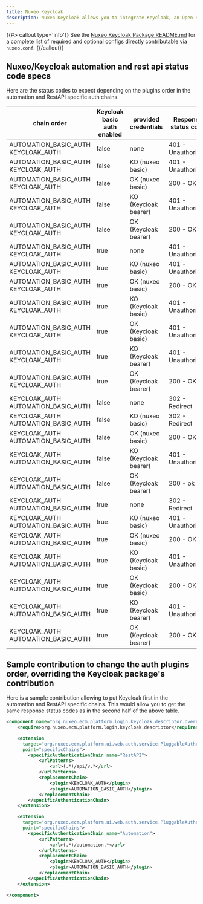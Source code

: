 ```yaml
---
title: Nuxeo Keycloak
description: Nuxeo Keycloak allows you to integrate Keycloak, an Open Source Identity and Access Management solution.
---
```


{{#> callout type='info'}}
See the [Nuxeo Keycloak Package README.md](https://github.com/nuxeo/nuxeo-lts/blob/2021/packages/nuxeo-keycloak-package/README.md) for a complete list of required and optional configs directly contributable via `nuxeo.conf`.
{{/callout}}

## Nuxeo/Keycloak automation and rest api status code specs

Here are the status codes to expect depending on the plugins order in the automation and RestAPI specific auth chains.

<div class="table-scroll">
  <table class="hover">
    <thead>
      <tr>
        <th colspan="1">chain order</th>
        <th colspan="1">Keycloak basic auth enabled</th>
        <th colspan="1">provided credentials</th>
        <th colspan="1">Response status code</th>
      </tr>
    </thead>
    <tbody>
      <!-- NX first, wo/KC basic auth -->
      <tr>
        <td>AUTOMATION_BASIC_AUTH KEYCLOAK_AUTH</td>
        <td>false</td>
        <td>none</td>
        <td>401 - Unauthorized</td>
      </tr>
      <tr>
        <td>AUTOMATION_BASIC_AUTH KEYCLOAK_AUTH</td>
        <td>false</td>
        <td>KO (nuxeo basic)</td>
        <td>401 - Unauthorized</td>
      </tr>
      <tr>
        <td>AUTOMATION_BASIC_AUTH KEYCLOAK_AUTH</td>
        <td>false</td>
        <td>OK (nuxeo basic)</td>
        <td>200 - OK</td>
      </tr>
      <tr>
        <td>AUTOMATION_BASIC_AUTH KEYCLOAK_AUTH</td>
        <td>false</td>
        <td>KO (Keycloak bearer)</td>
        <td>401 - Unauthorized</td>
      </tr>
      <tr>
        <td>AUTOMATION_BASIC_AUTH KEYCLOAK_AUTH</td>
        <td>false</td>
        <td>OK (Keycloak bearer)</td>
        <td>200 - OK</td>
      </tr>
      <!-- NX first, w/KC basic auth -->
      <tr>
        <td>AUTOMATION_BASIC_AUTH KEYCLOAK_AUTH</td>
        <td>true</td>
        <td>none</td>
        <td>401 - Unauthorized</td>
      </tr>
      <tr>
        <td>AUTOMATION_BASIC_AUTH KEYCLOAK_AUTH</td>
        <td>true</td>
        <td>KO (nuxeo basic)</td>
        <td>401 - Unauthorized</td>
      </tr>
      <tr>
        <td>AUTOMATION_BASIC_AUTH KEYCLOAK_AUTH</td>
        <td>true</td>
        <td>OK (nuxeo basic)</td>
        <td>200 - OK</td>
      </tr>
      <tr>
        <td>AUTOMATION_BASIC_AUTH KEYCLOAK_AUTH</td>
        <td>true</td>
        <td>KO (Keycloak basic)</td>
        <td>401 - Unauthorized</td>
      </tr>
      <tr>
        <td>AUTOMATION_BASIC_AUTH KEYCLOAK_AUTH</td>
        <td>true</td>
        <td>OK (Keycloak basic)</td>
        <td>401 - Unauthorized</td>
      </tr>
      <tr>
        <td>AUTOMATION_BASIC_AUTH KEYCLOAK_AUTH</td>
        <td>true</td>
        <td>KO (Keycloak bearer)</td>
        <td>401 - Unauthorized</td>
      </tr>
      <tr>
        <td>AUTOMATION_BASIC_AUTH KEYCLOAK_AUTH</td>
        <td>true</td>
        <td>OK (Keycloak bearer)</td>
        <td>200 - OK</td>
      </tr>
      <!-- KC first, wo/KC basic auth -->
      <tr>
        <td>KEYCLOAK_AUTH AUTOMATION_BASIC_AUTH</td>
        <td>false</td>
        <td>none</td>
        <td>302 - Redirect</td>
      </tr>
      <tr>
        <td>KEYCLOAK_AUTH AUTOMATION_BASIC_AUTH</td>
        <td>false</td>
        <td>KO (nuxeo basic)</td>
        <td>302 - Redirect</td>
      </tr>
      <tr>
        <td>KEYCLOAK_AUTH AUTOMATION_BASIC_AUTH</td>
        <td>false</td>
        <td>OK (nuxeo basic)</td>
        <td>200 - OK</td>
      </tr>
      <tr>
        <td>KEYCLOAK_AUTH AUTOMATION_BASIC_AUTH</td>
        <td>false</td>
        <td>KO (Keycloak bearer)</td>
        <td>401 - Unauthorized</td>
      </tr>
      <tr>
        <td>KEYCLOAK_AUTH AUTOMATION_BASIC_AUTH</td>
        <td>false</td>
        <td>OK (Keycloak bearer)</td>
        <td>200 - ok</td>
      </tr>
      <!-- KC first, w/KC basic auth -->
      <tr>
        <td>KEYCLOAK_AUTH AUTOMATION_BASIC_AUTH</td>
        <td>true</td>
        <td>none</td>
        <td>302 - Redirect</td>
      </tr>
      <tr>
        <td>KEYCLOAK_AUTH AUTOMATION_BASIC_AUTH</td>
        <td>true</td>
        <td>KO (nuxeo basic)</td>
        <td>401 - Unauthorized</td>
      </tr>
      <tr>
        <td>KEYCLOAK_AUTH AUTOMATION_BASIC_AUTH</td>
        <td>true</td>
        <td>OK (nuxeo basic)</td>
        <td>200 - OK</td>
      </tr>
      <tr>
        <td>KEYCLOAK_AUTH AUTOMATION_BASIC_AUTH</td>
        <td>true</td>
        <td>KO (Keycloak basic)</td>
        <td>401 - Unauthorized</td>
      </tr>
      <tr>
        <td>KEYCLOAK_AUTH AUTOMATION_BASIC_AUTH</td>
        <td>true</td>
        <td>OK (Keycloak basic)</td>
        <td>200 - OK</td>
      </tr>
      <tr>
        <td>KEYCLOAK_AUTH AUTOMATION_BASIC_AUTH</td>
        <td>true</td>
        <td>KO (Keycloak bearer)</td>
        <td>401 - Unauthorized</td>
      </tr>
      <tr>
        <td>KEYCLOAK_AUTH AUTOMATION_BASIC_AUTH</td>
        <td>true</td>
        <td>OK (Keycloak bearer)</td>
        <td>200 - OK</td>
      </tr>
    </tbody>
  </table>
</div>

## Sample contribution to change the auth plugins order, overriding the Keycloak package's contribution

Here is a sample contribution allowing to put Keycloak first in the automation and RestAPI specific chains.
This would allow you to get the same response status codes as in the second half of the above table.

```xml
<component name="org.nuxeo.ecm.platform.login.keycloak.descriptor.override">
	<require>org.nuxeo.ecm.platform.login.keycloak.descriptor</require>

	<extension
      target="org.nuxeo.ecm.platform.ui.web.auth.service.PluggableAuthenticationService"
      point="specificChains">
		<specificAuthenticationChain name="RestAPI">
			<urlPatterns>
				<url>(.*)/api/v.*</url>
			</urlPatterns>
			<replacementChain>
				<plugin>KEYCLOAK_AUTH</plugin>
				<plugin>AUTOMATION_BASIC_AUTH</plugin>
			</replacementChain>
		</specificAuthenticationChain>
	</extension>

	<extension
      target="org.nuxeo.ecm.platform.ui.web.auth.service.PluggableAuthenticationService"
      point="specificChains">
		<specificAuthenticationChain name="Automation">
			<urlPatterns>
				<url>(.*)/automation.*</url>
			</urlPatterns>
			<replacementChain>
				<plugin>KEYCLOAK_AUTH</plugin>
				<plugin>AUTOMATION_BASIC_AUTH</plugin>
			</replacementChain>
		</specificAuthenticationChain>
	</extension>

</component>

```
